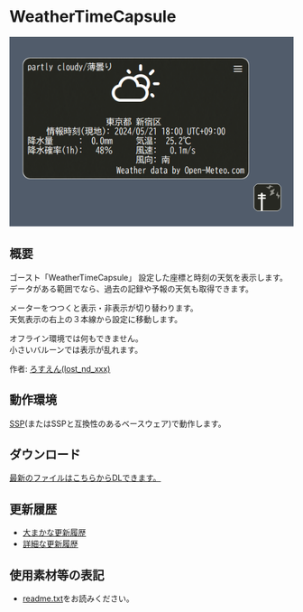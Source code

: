 # WeatherTimeCapsule
![screenshot](thumbnail.png)

## 概要
ゴースト「WeatherTimeCapsule」
設定した座標と時刻の天気を表示します。<br>
データがある範囲でなら、過去の記録や予報の天気も取得できます。

メーターをつつくと表示・非表示が切り替わります。<br>
天気表示の右上の３本線から設定に移動します。

オフライン環境では何もできません。<br>
小さいバルーンでは表示が乱れます。

作者: [ろすえん(lost_nd_xxx)](https://lnx.flop.jp/)

## 動作環境
[SSP](https://ssp.shillest.net/)(またはSSPと互換性のあるベースウェア)で動作します。

## ダウンロード
[最新のファイルはこちらからDLできます。](https://github.com/lost-nd-xxx/WeatherTimeCapsule/releases/latest/download/WeatherTimeCapsule.nar)

## 更新履歴
* [大まかな更新履歴](https://lost-nd-xxx.hateblo.jp/archive/category/%E6%9B%B4%E6%96%B0%E6%83%85%E5%A0%B1%EF%BC%9A%E4%BC%BA%E3%81%8B%E3%82%B4%E3%83%BC%E3%82%B9%E3%83%88-WeatherTimeCapsule)
* [詳細な更新履歴](https://github.com/lost-nd-xxx/WeatherTimeCapsule/commits/main/)

## 使用素材等の表記
* [readme.txt](https://github.com/lost-nd-xxx/WeatherTimeCapsule/blob/main/readme.txt)をお読みください。
